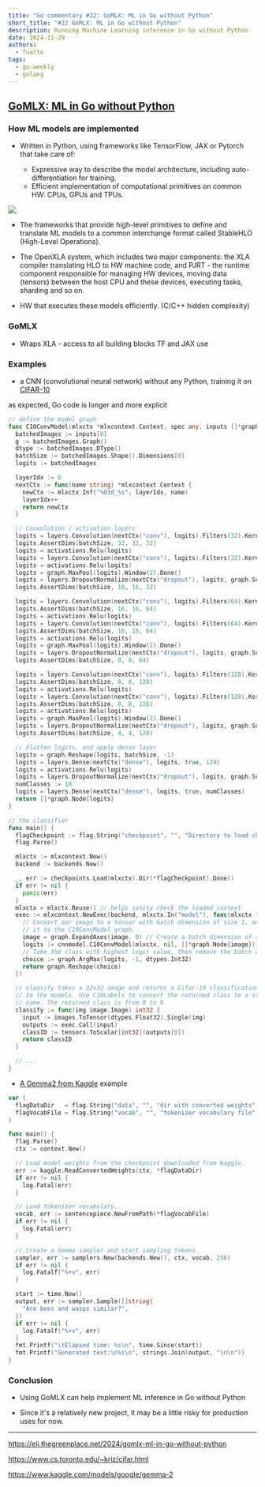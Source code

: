 ```yaml
---
title: "Go commentary #22: GoMLX: ML in Go without Python"
short_title: "#22 GoMLX: ML in Go without Python"
description: Running Machine Learning inference in Go without Python
date: 2024-11-29
authors:
  - fuatto
tags:
  - go-weekly
  - golang
---
```


## [GoMLX: ML in Go without Python](https://eli.thegreenplace.net/2024/gomlx-ml-in-go-without-python)

### How ML models are implemented

- Written in Python, using frameworks like TensorFlow, JAX or Pytorch that take care of:

  - Expressive way to describe the model architecture, including auto-differentiation for training.
  - Efficient implementation of computational primitives on common HW: CPUs, GPUs and TPUs.

![](assets/openxla-diagram-with-gopher.png)

- The frameworks that provide high-level primitives to define and translate ML models to a common interchange format called StableHLO (High-Level Operations).

- The OpenXLA system, which includes two major components: the XLA compiler translating HLO to HW machine code, and PJRT - the runtime component responsible for managing HW devices, moving data (tensors) between the host CPU and these devices, executing tasks, sharding and so on.

- HW that executes these models efficiently. (C/C++ hidden complexity)

### GoMLX

- Wraps XLA - access to all building blocks TF and JAX use

### Examples

- a CNN (convolutional neural network) without any Python, training it on [CIFAR-10](https://www.cs.toronto.edu/~kriz/cifar.html)

as expected, Go code is longer and more explicit

```go
// define the model graph
func C10ConvModel(mlxctx *mlxcontext.Context, spec any, inputs []*graph.Node) []*graph.Node {
  batchedImages := inputs[0]
  g := batchedImages.Graph()
  dtype := batchedImages.DType()
  batchSize := batchedImages.Shape().Dimensions[0]
  logits := batchedImages

  layerIdx := 0
  nextCtx := func(name string) *mlxcontext.Context {
    newCtx := mlxctx.Inf("%03d_%s", layerIdx, name)
    layerIdx++
    return newCtx
  }

  // Convolution / activation layers
  logits = layers.Convolution(nextCtx("conv"), logits).Filters(32).KernelSize(3).PadSame().Done()
  logits.AssertDims(batchSize, 32, 32, 32)
  logits = activations.Relu(logits)
  logits = layers.Convolution(nextCtx("conv"), logits).Filters(32).KernelSize(3).PadSame().Done()
  logits = activations.Relu(logits)
  logits = graph.MaxPool(logits).Window(2).Done()
  logits = layers.DropoutNormalize(nextCtx("dropout"), logits, graph.Scalar(g, dtype, 0.3), true)
  logits.AssertDims(batchSize, 16, 16, 32)

  logits = layers.Convolution(nextCtx("conv"), logits).Filters(64).KernelSize(3).PadSame().Done()
  logits.AssertDims(batchSize, 16, 16, 64)
  logits = activations.Relu(logits)
  logits = layers.Convolution(nextCtx("conv"), logits).Filters(64).KernelSize(3).PadSame().Done()
  logits.AssertDims(batchSize, 16, 16, 64)
  logits = activations.Relu(logits)
  logits = graph.MaxPool(logits).Window(2).Done()
  logits = layers.DropoutNormalize(nextCtx("dropout"), logits, graph.Scalar(g, dtype, 0.5), true)
  logits.AssertDims(batchSize, 8, 8, 64)

  logits = layers.Convolution(nextCtx("conv"), logits).Filters(128).KernelSize(3).PadSame().Done()
  logits.AssertDims(batchSize, 8, 8, 128)
  logits = activations.Relu(logits)
  logits = layers.Convolution(nextCtx("conv"), logits).Filters(128).KernelSize(3).PadSame().Done()
  logits.AssertDims(batchSize, 8, 8, 128)
  logits = activations.Relu(logits)
  logits = graph.MaxPool(logits).Window(2).Done()
  logits = layers.DropoutNormalize(nextCtx("dropout"), logits, graph.Scalar(g, dtype, 0.5), true)
  logits.AssertDims(batchSize, 4, 4, 128)

  // Flatten logits, and apply dense layer
  logits = graph.Reshape(logits, batchSize, -1)
  logits = layers.Dense(nextCtx("dense"), logits, true, 128)
  logits = activations.Relu(logits)
  logits = layers.DropoutNormalize(nextCtx("dropout"), logits, graph.Scalar(g, dtype, 0.5), true)
  numClasses := 10
  logits = layers.Dense(nextCtx("dense"), logits, true, numClasses)
  return []*graph.Node{logits}
}
```

```go
// the classifier
func main() {
  flagCheckpoint := flag.String("checkpoint", "", "Directory to load checkpoint from")
  flag.Parse()

  mlxctx := mlxcontext.New()
  backend := backends.New()

  _, err := checkpoints.Load(mlxctx).Dir(*flagCheckpoint).Done()
  if err != nil {
    panic(err)
  }
  mlxctx = mlxctx.Reuse() // helps sanity check the loaded context
  exec := mlxcontext.NewExec(backend, mlxctx.In("model"), func(mlxctx *mlxcontext.Context, image *graph.Node) *graph.Node {
    // Convert our image to a tensor with batch dimension of size 1, and pass
    // it to the C10ConvModel graph.
    image = graph.ExpandAxes(image, 0) // Create a batch dimension of size 1.
    logits := cnnmodel.C10ConvModel(mlxctx, nil, []*graph.Node{image})[0]
    // Take the class with highest logit value, then remove the batch dimension.
    choice := graph.ArgMax(logits, -1, dtypes.Int32)
    return graph.Reshape(choice)
  })

  // classify takes a 32x32 image and returns a Cifar-10 classification according
  // to the models. Use C10Labels to convert the returned class to a string
  // name. The returned class is from 0 to 9.
  classify := func(img image.Image) int32 {
    input := images.ToTensor(dtypes.Float32).Single(img)
    outputs := exec.Call(input)
    classID := tensors.ToScalar[int32](outputs[0])
    return classID
  }

  // ...
}
```

- [A Gemma2 from Kaggle](https://www.kaggle.com/models/google/gemma-2) example

```go
var (
  flagDataDir   = flag.String("data", "", "dir with converted weights")
  flagVocabFile = flag.String("vocab", "", "tokenizer vocabulary file")
)

func main() {
  flag.Parse()
  ctx := context.New()

  // Load model weights from the checkpoint downloaded from Kaggle.
  err := kaggle.ReadConvertedWeights(ctx, *flagDataDir)
  if err != nil {
    log.Fatal(err)
  }

  // Load tokenizer vocabulary.
  vocab, err := sentencepiece.NewFromPath(*flagVocabFile)
  if err != nil {
    log.Fatal(err)
  }

  // Create a Gemma sampler and start sampling tokens.
  sampler, err := samplers.New(backends.New(), ctx, vocab, 256)
  if err != nil {
    log.Fatalf("%+v", err)
  }

  start := time.Now()
  output, err := sampler.Sample([]string{
    "Are bees and wasps similar?",
  })
  if err != nil {
    log.Fatalf("%+v", err)
  }
  fmt.Printf("\tElapsed time: %s\n", time.Since(start))
  fmt.Printf("Generated text:\n%s\n", strings.Join(output, "\n\n"))
}
```

### Conclusion

- Using GoMLX can help implement ML inference in Go without Python

- Since it's a relatively new project, it may be a little risky for production uses for now.

---

https://eli.thegreenplace.net/2024/gomlx-ml-in-go-without-python

https://www.cs.toronto.edu/~kriz/cifar.html

https://www.kaggle.com/models/google/gemma-2
